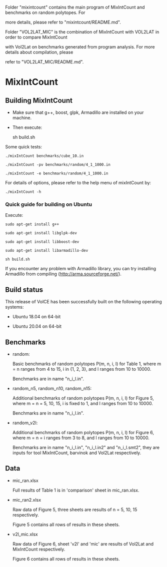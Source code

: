 
Folder "mixintcount" contains the main program of MixIntCount and benchmarks on random polytopes. For

more details, please refer to "mixintcount/README.md".



Folder "VOL2LAT_MIC" is the combination of MixIntCount with VOL2LAT in order to compare MixIntCount 

with Vol2Lat on benchmarks generated from program analysis. For more details about compilation, please

refer to "VOL2LAT_MIC/README.md".





# MixIntCount



## Building MixIntCount

* Make sure that g++, boost, glpk, Armadillo are installed on your machine.

* Then execute: 

	sh build.sh



Some quick tests:

	./mixIntCount benchmarks/cube_10.in

	./mixIntCount -pv benchmarks/random/4_1_1000.in

	./mixIntCount -e benchmarks/random/4_1_1000.in



For details of options, please refer to the help menu of mixIntCount by:

	./mixIntCount -h





### Quick guide for building on Ubuntu



Execute:

	sudo apt-get install g++

	sudo apt-get install libglpk-dev

	sudo apt-get install libboost-dev

	sudo apt-get install libarmadillo-dev

	sh build.sh

	

If you encounter any problem with Armadillo library, you can try installing Armadillo from compiling (http://arma.sourceforge.net/).





## Build status

This release of VolCE has been successfully built on the following operating systems:

* Ubuntu 18.04 on 64-bit

* Ubuntu 20.04 on 64-bit





## Benchmarks



* random:

	Basic benchmarks of random polytopes P(m, n, i, l) for Table 1, where m = n ranges from 4 to 15, i in {1, 2, 3}, and l ranges from 10 to 10000.

	Benchmarks are in name "n_i_l.in".



* random_n5, random_n10, random_n15:

	Additional benchmarks of random polytopes P(m, n, i, l) for Figure 5, where m = n = 5, 10, 15, i is fixed to 1, and l ranges from 10 to 10000.

	Benchmarks are in name "n_i_l.in".



* random_v2l:

	Additional benchmarks of random polytopes P(m, n, i, l) for Figure 6, where m = n = i ranges from 3 to 8, and l ranges from 10 to 10000.

	Benchmarks are in name "n_i_l.in", "n_i_l.in2" and "n_i_l.smt2", they are inputs for tool MixIntCount, barvinok and Vol2Lat respectively.





## Data



* mic_ran.xlsx

	Full results of Table 1 is in 'comparison' sheet in mic_ran.xlsx.

	

* mic_ran2.xlsx

	Raw data of Figure 5, three sheets are results of n = 5, 10, 15 respectively.

	Figure 5 contains all rows of results in these sheets.

	

* v2l_mic.xlsx

	Raw data of Figure 6, sheet 'v2l' and 'mic' are results of Vol2Lat and MixIntCount respectively.

	Figure 6 contains all rows of results in these sheets.






